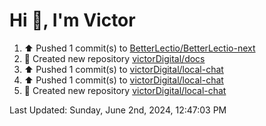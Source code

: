 <h1>Hi 👋, I'm Victor </h1>

<!--RECENT_ACTIVITY:start-->
1. ⬆️ Pushed 1 commit(s) to [BetterLectio/BetterLectio-next](https://github.com/BetterLectio/BetterLectio-next)<br>
2. 📔 Created new repository [victorDigital/docs](https://github.com/victorDigital/docs)<br>
3. ⬆️ Pushed 1 commit(s) to [victorDigital/local-chat](https://github.com/victorDigital/local-chat)<br>
4. ⬆️ Pushed 1 commit(s) to [victorDigital/local-chat](https://github.com/victorDigital/local-chat)<br>
5. 📔 Created new repository [victorDigital/local-chat](https://github.com/victorDigital/local-chat)<br>
<!--RECENT_ACTIVITY:end-->

<!--RECENT_ACTIVITY:last_update-->
Last Updated: Sunday, June 2nd, 2024, 12:47:03 PM
<!--RECENT_ACTIVITY:last_update_end-->
